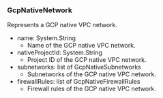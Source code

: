 ### GcpNativeNetwork
Represents a GCP native VPC network.

- name: System.String
  - Name of the GCP native VPC network.
- nativeProjectId: System.String
  - Project ID of the  GCP native VPC network.
- subnetworks: list of GcpNativeSubnetworks
  - Subnetworks of the GCP native VPC network.
- firewallRules: list of GcpNativeFirewallRules
  - Firewall rules of the GCP native VPC network.
